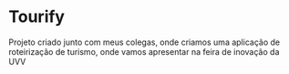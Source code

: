# Tourify
Projeto criado junto com meus colegas, onde criamos uma aplicação de roteirização de turismo, onde vamos apresentar na feira de inovação da UVV
